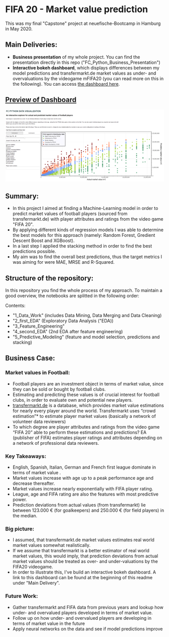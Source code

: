 # FIFA 20 - Market value prediction

This was my final "Capstone" project at neuefische-Bootcamp in Hamburg in May 2020.

## Main Deliveries:

* **Business presentation** of my whole project. You can find the presentation directly in this repo ("FC_Python_Business_Presentation")
* **Interactive bokeh dashboard**, which displays differences between my model predictions and transfermarkt.de market values as under- and overvaluations by the videogame mFIFA20 (you can read more on this in the following). You can access [the dashboard here](https://fw-capstone-hh-feb2020.herokuapp.com/app).

## <ins>**Preview of Dashboard**</ins>

![](https://github.com/fabwerk90/FIFA-20---Market-value-prediction/blob/master/dashboard_updated_preview.png)

## Summary:

* In this project I aimed at finding a Machine-Learning model in order to predict market values of football players (sourced from transfermarkt.de) with player attributes and ratings from the video game "FIFA 20". 
* By applying different kinds of regression models I was able to determine the best models for this approach (namely: Random Forest, Gredient Descent Boost and XGBoost).
* In a last step I applied the stacking method in order to find the best predictions possible.
* My aim was to find the overall best predictions, thus the target metrics I was aiming for were MAE, MRSE and R-Squared.


## Structure of the repository:

In this repository you find the whole process of my approach. To maintain a good overview, the notebooks are splitted in the following order:

Contents:
- "1_Data_Work" (includes Data Mining, Data Merging and Data Cleaning)
- "2_first_EDA" (Exploratory Data Analysis ("EDA))
- "3_Feature_Engineering"
- "4_second_EDA" (2nd EDA after feature engineering)
- "5_Predictive_Modeling" (feature and model selection, predictions and stacking)



## Business Case:

### Market values in Football:
* Football players are an investment object in terms of market value, since they can be sold or bought by football clubs. 
* Estimating and predicting these values is of crucial interest for football clubs, in order to evaluate own and potential new players.
* [transfermarkt.de](www.transfermarkt.de) is a database, which provides market value estimations for nearly every player around the world. Transfermarkt uses “crowd estimation”*  to estimate player market values (basically a network of volunteer data reviewers)
* To which degree are player attributes and ratings from the video game “FIFA 20” able to perform these estimations and predictions? EA (publisher of FIFA) estimates player ratings and attributes depending on a network of professional data reviewers.

### Key Takeaways:
* English, Spanish, Italian, German and French first league dominate in terms of market value .
* Market values increase with age up to a peak  performance age and decrease thereafter.
* Market values increase nearly exponentially with FIFA player rating.
* League, age and FIFA rating are also the features with most predictive power.
* Prediction deviations from actual values (from transfermarkt) lie between 123.000 € (for goalkeepers) and 250.000 € (for field players) in the median.

### Big picture:
* I assumed, that transfermarkt.de market values estimates real world market values somewhat realistically.
* If we assume that transfermarkt is a better estimator of real world market values, this would imply, that prediction deviations from actual market values should be treated as over- and under-valuations by the FIFA20 videogame.
* In order to illustrate this, I've build an interactive bokeh dashboard. A link to this dashboard can be found at the beginning of this readme under "Main Delivery".



### Future Work:
* Gather transfermarkt and FIFA data from previous years and lookup how under- and overvalued players developed  in terms of market value.
* Follow up on how under- and overvalued players are developing in terms of market value in the future
* Apply neural networks on the data and see if model predictions improve





